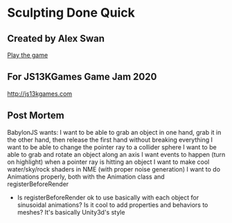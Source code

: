 # Sculpting Done Quick

## Created by Alex Swan

[Play the game](https://alexswan.info/js13k-2020-sculpting-done-quick/index.html)

## For JS13KGames Game Jam 2020

http://js13kgames.com


## Post Mortem
BabylonJS wants:
I want to be able to grab an object in one hand, grab it in the other hand, then release the first hand without breaking everything
I want to be able to change the pointer ray to a collider sphere
I want to be able to grab and rotate an object along an axis
I want events to happen (turn on highlight) when a pointer ray is hitting an object
I want to make cool water/sky/rock shaders in NME (with proper noise generation)
I want to do Animations properly, both with the Animation class and registerBeforeRender
 - Is registerBeforeRender ok to use basically with each object for sinusoidal animations?
Is it cool to add properties and behaviors to meshes? It's basically Unity3d's style
